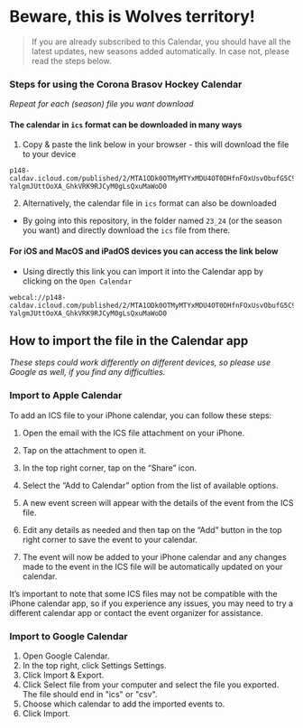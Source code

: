 # Beware, this is Wolves territory! 
> If you are already subscribed to this Calendar, you should have all the latest updates, new seasons added automatically. In case not, please read the steps below.

### Steps for using the Corona Brasov Hockey Calendar 
*Repeat for each (season) file you want download*

#### The calendar in `ics` format can be downloaded in many ways
1. Copy & paste the link below in your browser - this will download the file to your device
```
p148-caldav.icloud.com/published/2/MTA1ODk0OTMyMTYxMDU4OT0DHfnFOxUsvObufG5C926FHrL1EgMBNgujHeDwcG3XZg_-YalgmJUttOoXA_GhkVRK9RJCyM0gLsQxuMaWoD0
```

2. Alternatively, the calendar file in `ics` format can also be downloaded 
- By going into this repository, in the folder named `23_24` (or the season you want) and directly download the `ics` file from there.

#### For iOS and MacOS and iPadOS devices you can access the link below
- Using directly this link you can import it into the Calendar app by clicking on the `Open Calendar`
```
webcal://p148-caldav.icloud.com/published/2/MTA1ODk0OTMyMTYxMDU4OT0DHfnFOxUsvObufG5C926FHrL1EgMBNgujHeDwcG3XZg_-YalgmJUttOoXA_GhkVRK9RJCyM0gLsQxuMaWoD0
```

## How to import the file in the Calendar app
*These steps could work differently on different devices, so please use Google as well, if you find any difficulties.*

### Import to Apple Calendar
To add an ICS file to your iPhone calendar, you can follow these steps:

1. Open the email with the ICS file attachment on your iPhone.

2. Tap on the attachment to open it.

3. In the top right corner, tap on the “Share” icon.

4. Select the “Add to Calendar” option from the list of available options.

5. A new event screen will appear with the details of the event from the ICS file.

6. Edit any details as needed and then tap on the “Add” button in the top right corner to save the event to your calendar.

7. The event will now be added to your iPhone calendar and any changes made to the event in the ICS file will be automatically updated on your calendar.

It’s important to note that some ICS files may not be compatible with the iPhone calendar app, so if you experience any issues, you may need to try a different calendar app or contact the event organizer for assistance.

### Import to Google Calendar
1. Open Google Calendar.
2. In the top right, click Settings Settings.
3. Click Import & Export.
4. Click Select file from your computer and select the file you exported. The file should end in "ics" or "csv".
5. Choose which calendar to add the imported events to. 
6. Click Import.
